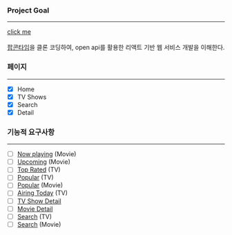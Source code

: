 ### Project Goal

---
[click me](https://cellenar26.github.io/popcorn-clone/#/)<br /><br />
[팝콘타임](https://popcorntime-online.ch)을 클론 코딩하여, open api를 활용한 리액트 기반 웹 서비스 개발을 이해한다.

### 페이지

---

- [x] Home
- [x] TV Shows
- [x] Search
- [x] Detail

### 기능적 요구사항

---

- [ ] [Now playing](https://developers.themoviedb.org/3/movies/get-now-playing) (Movie)
- [ ] [Upcoming](https://developers.themoviedb.org/3/movies/get-upcoming) (Movie)
- [ ] [Top Rated](https://developers.themoviedb.org/3/tv/get-top-rated-tv) (TV)
- [ ] [Popular](https://developers.themoviedb.org/3/tv/get-popular-tv-shows) (TV)
- [ ] [Popular](https://developers.themoviedb.org/3/movies/get-popular-movies) (Movie)
- [ ] [Airing Today](https://developers.themoviedb.org/3/tv/get-tv-airing-today) (TV)
- [ ] [TV Show Detail](https://developers.themoviedb.org/3/tv/get-tv-details)
- [ ] [Movie Detail](https://developers.themoviedb.org/3/movies/get-movie-details)
- [ ] [Search](https://developers.themoviedb.org/3/search/search-tv-shows) (TV)
- [ ] [Search](https://developers.themoviedb.org/3/search/search-movies) (Movie)
